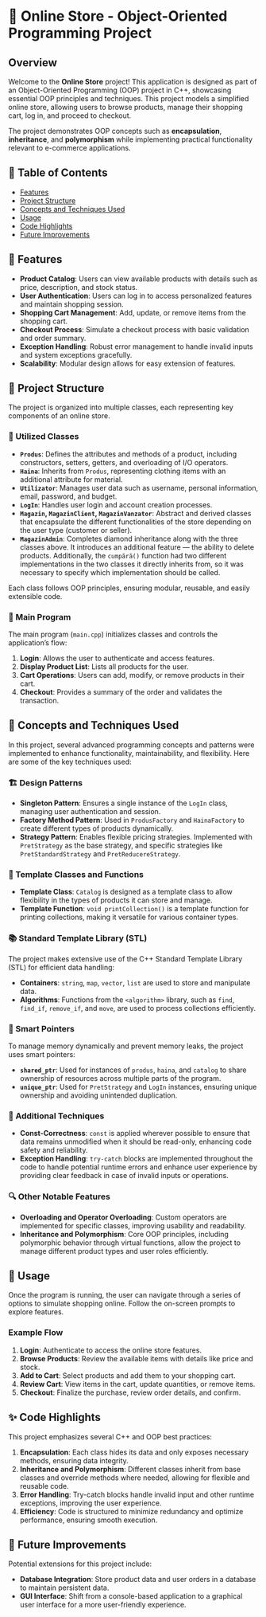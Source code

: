 # 🛒 Online Store - Object-Oriented Programming Project


## Overview

Welcome to the **Online Store** project! This application is designed as part of an Object-Oriented Programming (OOP) project in C++, showcasing essential OOP principles and techniques. This project models a simplified online store, allowing users to browse products, manage their shopping cart, log in, and proceed to checkout.

The project demonstrates OOP concepts such as **encapsulation**, **inheritance**, and **polymorphism** while implementing practical functionality relevant to e-commerce applications.

## 📑 Table of Contents

- [Features](#features)
- [Project Structure](#project-structure)
- [Concepts and Techniques Used](#concepts-and-techniques-used)
- [Usage](#usage)
- [Code Highlights](#code-highlights)
- [Future Improvements](#future-improvements)

## 🚀 Features

- **Product Catalog**: Users can view available products with details such as price, description, and stock status.
- **User Authentication**: Users can log in to access personalized features and maintain shopping session.
- **Shopping Cart Management**: Add, update, or remove items from the shopping cart.
- **Checkout Process**: Simulate a checkout process with basic validation and order summary.
- **Exception Handling**: Robust error management to handle invalid inputs and system exceptions gracefully.
- **Scalability**: Modular design allows for easy extension of features.

## 📂 Project Structure

The project is organized into multiple classes, each representing key components of an online store.

### 🔹 Utilized Classes

- **`Produs`**: Defines the attributes and methods of a product, including constructors, setters, getters, and overloading of I/O operators.
- **`Haina`**: Inherits from `Produs`, representing clothing items with an additional attribute for material.
- **`Utilizator`**: Manages user data such as username, personal information, email, password, and budget.
- **`LogIn`**: Handles user login and account creation processes.
- **`Magazin`, `MagazinClient`, `MagazinVanzator`**: Abstract and derived classes that encapsulate the different functionalities of the store depending on the user type (customer or seller).
- **`MagazinAdmin`**: Completes diamond inheritance along with the three classes above. It introduces an additional feature — the ability to delete products. Additionally, the `cumpără()` function had two different implementations in the two classes it directly inherits from, so it was necessary to specify which implementation should be called.

Each class follows OOP principles, ensuring modular, reusable, and easily extensible code.

### 🔸 Main Program

The main program (`main.cpp`) initializes classes and controls the application’s flow:
1. **Login**: Allows the user to authenticate and access features.
2. **Display Product List**: Lists all products for the user.
3. **Cart Operations**: Users can add, modify, or remove products in their cart.
4. **Checkout**: Provides a summary of the order and validates the transaction.

## 📐 Concepts and Techniques Used

In this project, several advanced programming concepts and patterns were implemented to enhance functionality, maintainability, and flexibility. Here are some of the key techniques used:

### 🏗️ Design Patterns
- **Singleton Pattern**: Ensures a single instance of the `LogIn` class, managing user authentication and session.
- **Factory Method Pattern**: Used in `ProdusFactory` and `HainaFactory` to create different types of products dynamically.
- **Strategy Pattern**: Enables flexible pricing strategies. Implemented with `PretStrategy` as the base strategy, and specific strategies like `PretStandardStrategy` and `PretReducereStrategy`.

### 🧩 Template Classes and Functions
- **Template Class**: `Catalog` is designed as a template class to allow flexibility in the types of products it can store and manage.
- **Template Function**: `void printCollection()` is a template function for printing collections, making it versatile for various container types.

### 📚 Standard Template Library (STL)
The project makes extensive use of the C++ Standard Template Library (STL) for efficient data handling:
- **Containers**: `string`, `map`, `vector`, `list` are used to store and manipulate data.
- **Algorithms**: Functions from the `<algorithm>` library, such as `find`, `find_if`, `remove_if`, and `move`, are used to process collections efficiently.

### 🧠 Smart Pointers
To manage memory dynamically and prevent memory leaks, the project uses smart pointers:
- **`shared_ptr`**: Used for instances of `produs`, `haina`, and `catalog` to share ownership of resources across multiple parts of the program.
- **`unique_ptr`**: Used for `PretStrategy` and `LogIn` instances, ensuring unique ownership and avoiding unintended duplication.

### 🔄 Additional Techniques
- **Const-Correctness**: `const` is applied wherever possible to ensure that data remains unmodified when it should be read-only, enhancing code safety and reliability.
- **Exception Handling**: `try-catch` blocks are implemented throughout the code to handle potential runtime errors and enhance user experience by providing clear feedback in case of invalid inputs or operations.

### 🔍 Other Notable Features
- **Overloading and Operator Overloading**: Custom operators are implemented for specific classes, improving usability and readability.
- **Inheritance and Polymorphism**: Core OOP principles, including polymorphic behavior through virtual functions, allow the project to manage different product types and user roles efficiently.

## 📝 Usage

Once the program is running, the user can navigate through a series of options to simulate shopping online. Follow the on-screen prompts to explore features.

### Example Flow

1. **Login**: Authenticate to access the online store features.
2. **Browse Products**: Review the available items with details like price and stock.
3. **Add to Cart**: Select products and add them to your shopping cart.
4. **Review Cart**: View items in the cart, update quantities, or remove items.
5. **Checkout**: Finalize the purchase, review order details, and confirm.

## ✨ Code Highlights

This project emphasizes several C++ and OOP best practices:

1. **Encapsulation**: Each class hides its data and only exposes necessary methods, ensuring data integrity.
2. **Inheritance and Polymorphism**: Different classes inherit from base classes and override methods where needed, allowing for flexible and reusable code.
3. **Error Handling**: Try-catch blocks handle invalid input and other runtime exceptions, improving the user experience.
4. **Efficiency**: Code is structured to minimize redundancy and optimize performance, ensuring smooth execution.

## 🔧 Future Improvements

Potential extensions for this project include:

* **Database Integration**: Store product data and user orders in a database to maintain persistent data.
* **GUI Interface**: Shift from a console-based application to a graphical user interface for a more user-friendly experience.


